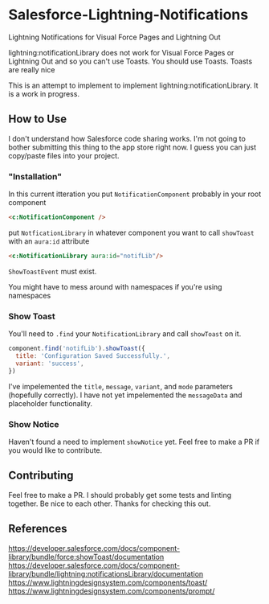 # Salesforce-Lightning-Notifications
Lightning Notifications for Visual Force Pages and Lightning Out

lightning:notificationLibrary does not work for Visual Force Pages or
Lightning Out and so you can't use Toasts. You should use Toasts. Toasts are
really nice

This is an attempt to implement to implement lightning:notificationLibrary.
It is a work in progress.

## How to Use
I don't understand how Salesforce code sharing works. I'm not going to bother
submitting this thing to the app store right now. I guess you can just
copy/paste files into your project.

### "Installation"
In this current itteration you put `NotificationComponent` probably in your
root component

```html
<c:NotificationComponent />
```

put `NotficationLibrary` in whatever component you want to call `showToast`
with an `aura:id` attribute

```html
<c:NotificationLibrary aura:id="notifLib"/>
```

`ShowToastEvent` must exist.

You might have to mess around with namespaces if you're using namespaces

### Show Toast
You'll need to `.find` your `NotificationLibrary` and call `showToast` on it.

```javascript
component.find('notifLib').showToast({
  title: 'Configuration Saved Successfully.',
  variant: 'success',
})
```

I've impelemented the `title`, `message`, `variant`, and `mode` parameters
(hopefully correctly). I have not yet impelemented the `messageData` and
placeholder functionality.

### Show Notice
Haven't found a need to implement `showNotice` yet. Feel free to make a PR
if you would like to contribute.

## Contributing
Feel free to make a PR. I should probably get some tests and linting together.
Be nice to each other. Thanks for checking this out.


## References
https://developer.salesforce.com/docs/component-library/bundle/force:showToast/documentation
https://developer.salesforce.com/docs/component-library/bundle/lightning:notificationsLibrary/documentation
https://www.lightningdesignsystem.com/components/toast/
https://www.lightningdesignsystem.com/components/prompt/
